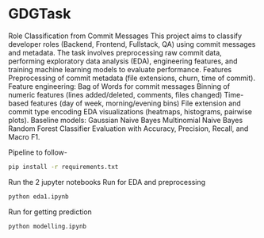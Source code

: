 # GDGTask
Role Classification from Commit Messages
This project aims to classify developer roles (Backend, Frontend, Fullstack, QA) using commit messages and metadata. The task involves preprocessing raw commit data, performing exploratory data analysis (EDA), engineering features, and training machine learning models to evaluate performance.
Features
Preprocessing of commit metadata (file extensions, churn, time of commit).
Feature engineering:
Bag of Words for commit messages
Binning of numeric features (lines added/deleted, comments, files changed)
Time-based features (day of week, morning/evening bins)
File extension and commit type encoding
EDA visualizations (heatmaps, histograms, pairwise plots).
Baseline models:
Gaussian Naive Bayes
Multinomial Naive Bayes
Random Forest Classifier
Evaluation with Accuracy, Precision, Recall, and Macro F1.

Pipeline to follow-

```bash
pip install -r requirements.txt
```

Run the 2 jupyter notebooks
Run for EDA and preprocessing
```bash
python eda1.ipynb
```
Run for getting prediction
```bash
python modelling.ipynb
```

